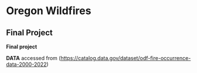 # Oregon Wildfires
## Final Project
**Final project**

**DATA** accessed from (https://catalog.data.gov/dataset/odf-fire-occurrence-data-2000-2022)

